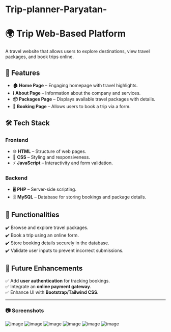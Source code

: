 # Trip-planner-Paryatan-
# 🌍 Trip Web-Based Platform

A travel website that allows users to explore destinations, view travel packages, and book trips online.

## 🚀 Features

- **🏠 Home Page** – Engaging homepage with travel highlights.
- **ℹ️ About Page** – Information about the company and services.
- **📦 Packages Page** – Displays available travel packages with details.
- **📝 Booking Page** – Allows users to book a trip via a form.

## 🛠️ Tech Stack

### **Frontend**
- 🌐 **HTML** – Structure of web pages.
- 🎨 **CSS** – Styling and responsiveness.
- ⚡ **JavaScript** – Interactivity and form validation.

### **Backend**
- 🖥️ **PHP** – Server-side scripting.
- 🗄️ **MySQL** – Database for storing bookings and package details.

## 📌 Functionalities

✔️ Browse and explore travel packages.  
✔️ Book a trip using an online form.  
✔️ Store booking details securely in the database.  
✔️ Validate user inputs to prevent incorrect submissions.  

## 🔮 Future Enhancements

✅ Add **user authentication** for tracking bookings.  
✅ Integrate an **online payment gateway**.  
✅ Enhance UI with **Bootstrap/Tailwind CSS**.  

---

### 📷 Screenshots 
![image](https://github.com/user-attachments/assets/9efd4e63-85ac-4ec9-b28c-6e96dd31a8a7)
![image](https://github.com/user-attachments/assets/aadbc93b-2f80-473f-a23b-83bf50b2d161)
![image](https://github.com/user-attachments/assets/ddcc2a87-7c3f-4578-a695-a4b1b36c43d9)
![image](https://github.com/user-attachments/assets/ed869443-f218-4037-be4b-8a09824cc455)
![image](https://github.com/user-attachments/assets/06fafa2e-69dd-47e4-8d8a-b22a4876947c)
![image](https://github.com/user-attachments/assets/8ab3cc07-a692-48f0-b350-870cf8bda6c4)








